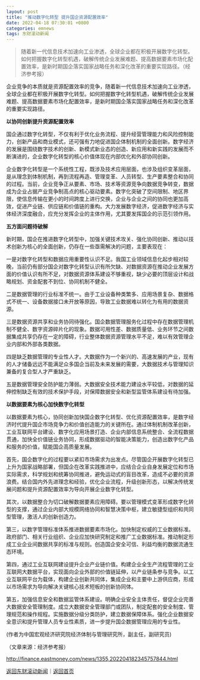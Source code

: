 ```yaml
---
layout: post
title: "推动数字化转型 提升国企资源配置效率"
date: 2022-04-18 07:30:01 +0800
categories: emnews
tags: 东财滚动新闻
---
```

> 随着新一代信息技术加速向工业渗透，全球企业都在积极开展数字化转型。如何把握数字化转型机遇，破解传统企业发展难题、提高数据要素市场化配置效率，是新时期国企落实国家战略任务和深化改革的重要实现路径。（经济参考报）

<p>企业竞争的本质就是资源配置效率的竞争，随着新一代信息技术加速向工业渗透，全球企业都在积极开展数字化转型。如何把握数字化转型机遇，破解传统企业发展难题、提高数据要素市场化配置效率，是新时期国企落实国家战略任务和深化改革的重要实现路径。</p><p><strong>以协同创新提升资源配置效率</strong></p><p>国企通过数字化转型，不仅有利于优化业务流程、提升经营管理能力和风险控制能力，创新产品和商业模式，还可强有力地促进国企体制机制的全面创新。数字经济的发展是围绕数字技术的创新、新模式新业态的创造、新应用和新实践的发展而不断演进的，企业数字化转型的核心价值体现在内部优化和外部协同创新。</p><p>企业数字化转型是一个系统性工程，既涉及技术应用层面，也涉及组织变革层面，是从理念到体制机制，再到流程再造、管理变革、人员转型、生产要素整合和协同的过程。当前，企业竞争正从要素、市场、技术等资源竞争向数据竞争转变，数据成为企业占据产业竞争制高点的核心驱动要素。数字化突破了空间限制、地区界限，使信息传输在更小的时间跨度上进行交换，企业与企业之间的协同也更加高效，促进产业链、供应链和价值链的重构。大力发展数字经济，促进数字经济与实体经济深度融合，应充分发挥企业的主体作用，尤其要发挥国企的示范引领作用。</p><p><strong>五方面问题待破解</strong></p><p>新时期，国企在推进数字化转型中，加强关键技术攻关、强化协同创新、推动以技术创新为核心的全面创新，仍存在一些亟需解决的问题，主要表现在：</p><p>一是对数字化转型和数据应用重要性认识不足。我国工业领域信息化起步相对较晚，当前仍有部分国企对数字化转型认识有所欠缺、对数据资源在推动企业发展方面的价值认识有所不足，对数据资源体系建设不够重视，缺少必要的顶层设计和战略规划、资金配套不到位、协同机制不健全。</p><p>二是数据管理的行业标准不统一。由于工业设备种类繁多、应用场景复杂、数据格式不统一、设备数据接口未开放等原因，导致工业数据难以转化为有用的数据资源。</p><p>三是数据资源共享和业务协同待强化。国企数据管理服务化过程中存在数据管理机制不健全、数字资源碎片化的现象。数据可用性差、数据质量低、业务环节之间数据集成共享仍存在一定的障碍，行业整体数据资源管理水平不足，难以有效管理企业内部和外部各类数据。</p><p>四是缺乏数据管理的专业性人才。大数据作为一个新兴的、高速发展的产业，现有的人才储备远远不能满足众多国企当前及未来发展的需要，大数据技术与管理知识兼备的复合型人才严重缺乏。</p><p>五是数据管理安全防护能力薄弱。大数据安全技术能力建设水平较低，对数据的延伸控制缺乏有效的技术保护手段，对保障数据安全和新型监管体系建设有待加强。</p><p><strong>以数据要素为核心加快数字化转型</strong></p><p>以数据要素为核心，协同创新加快国企数字化转型、优化资源配置效率，是数字经济时代提升国企市场竞争力和价值创造能力的关键所在。通过体制机制改革创新，工业互联网平台建设、数字化应用场景打造、企业内部信息系统整合、全流程数据贯通，加快全价值链业务协同，形成数据驱动的智能决策能力，创造出数字化产品和服务的价值，赋能国企高质量发展。</p><p>首先，国企数字化的过程要以紧扣市场需求为出发点。尽管国企开展数字化转型已上升为国家战略部署，但国企在改革实践推进中，应结合企业自身发展定位和市场实际需求，科学规划和统筹协同推进，避免运动式的盲目改革，造成不必要的资源浪费。结合国内外先进理念和经验，优化企业流程，升级创新形态，以解决传统发展问题和提升资源配置效率为导向开展企业数字化转型。</p><p>其次，以数据整合为切口破解数据要素应用障碍。要以管理模式变革形成数字化转型的支撑，通过企业内部大规模网络协同和智慧决策中枢，建立敏捷型组织和共同型管理，激活人的创新创造力。</p><p>第三，以数字管理标准体系推进数据要素市场化。加快制定权威的工业数据标准。政府部门、相关行业组织、企业应加快研究制定和推广工业数据标准。推动制定形成工业企业间数据共享的标准与规则。创造国企安全可信、利益均衡的数据流通生态环境。</p><p>第四，通过工业互联网建设提升企业产业链价值。构建企业全生产流程管理的工业互联网大数据平台，实现面向企业外部的价值链延伸，以产业链条参与竞争。以工业互联网平台为载体，构建企业创新共同体，集成企业和主要中上游供应商，形成以市场需求为导向解决关键核心技术短板的创新协同体。</p><p>第五，加强信息安全和数据监管体系建设。明确企业安全主体责任，督促企业完善大数据安全管理制度。成立大数据安全管理部门或团队，制定配套的安全制度、管理规范和操作规程。实施数据分级分类防护，建立数据保障体系。强化企业数据安全意识和提升管理人员专业性素质，进一步提升国企数据管理应用的专业性。</p><p>(作者为中国宏观经济研究院经济体制与管理研究所，副主任，副研究员)</p><p class="em_media">（文章来源：经济参考报）</p>

<http://finance.eastmoney.com/news/1355,202204182345757844.html>

[返回东财滚动新闻](//finews.withounder.com/emnews/)｜[返回首页](//finews.withounder.com/)